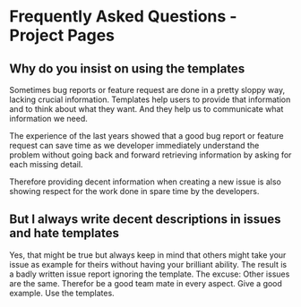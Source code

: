 # Frequently Asked Questions - Project Pages

## Why do you insist on using the templates

Sometimes bug reports or feature request are done in a pretty
sloppy way, lacking crucial information. Templates help users
to provide that information and to think about what they want.
And they help us to communicate what information we need.

The experience of the last years showed that a good bug report
or feature request can save time as we developer immediately
understand the problem without going back and forward retrieving
information by asking for each missing detail.

Therefore providing decent information when creating a new issue
is also showing respect for the work done in spare time by the
developers.

## But I always write decent descriptions in issues and hate templates

Yes, that might be true but always keep in mind that others might take
your issue as example for theirs without having your brilliant ability.
The result is a badly written issue report ignoring the template. The
excuse: Other issues are the same. Therefor be a good team mate in every
aspect. Give a good example. Use the templates.
